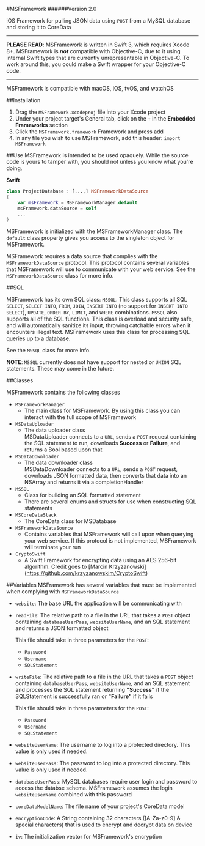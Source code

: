 #MSFramework
######Version 2.0

iOS Framework for pulling JSON data using `POST` from a MySQL database and storing it to CoreData

---

**PLEASE READ**: MSFramework is written in Swift 3, which requires Xcode 8+.  MSFramework is _**not**_ compatible with Objective-C, due to it using internal Swift types that are currently unrepresentable in Objective-C.  To work around this, you could make a Swift wrapper for your Objective-C code.

---

MSFramework is compatible with macOS, iOS, tvOS, and watchOS

##Installation
1. Drag the `MSFramework.xcodeproj` file into your Xcode project
2. Under your project target's General tab, click on the `+` in the **Embedded Frameworks** section
3. Click the `MSFramework.framework` Framework and press add
4. In any file you wish to use MSFramework, add this header: `import MSFramework`

##Use
MSFramework is intended to be used opaquely.  While the source code is yours to tamper with, you should not unless you know what you're doing.

**Swift**

```Swift
class ProjectDatabase : [...,] MSFrameworkDataSource
{
	var msFramework = MSFrameworkManager.default
	msFramework.dataSource = self
	...
}
```

MSFramework is initialized with the MSFrameworkManager class.  The `default` class property gives you access to the singleton object for MSFramework.

MSFramework requires a data source that complies with the `MSFrameworkDataSource` protocol.  This protocol contains several variables that MSFramework will use to communicate with your web service.  See the `MSFrameworkDataSource` class for more info.

##SQL

MSFramework has its own SQL class: `MSSQL`. This class supports all SQL `SELECT`, `SELECT INTO`, `FROM`, `JOIN`, `INSERT INTO` (no support for `INSERT INTO SELECT`), `UPDATE`, `ORDER BY`, `LIMIT`, and `WHERE` combinations.  `MSSQL` also supports all of the SQL functions.  This class is overload and security safe, and will automatically sanitize its input, throwing catchable errors when it encounters illegal text. MSFramework uses this class for processing SQL queries up to a database.

See the `MSSQL` class for more info.

**NOTE**: `MSSQL` currently does not have support for nested or `UNION` SQL statements.  These may come in the future.

##Classes

MSFramework contains the following classes

* `MSFrameworkManager`
	* The main class for MSFramework.  By using this class you can interact with the full scope of MSFramework
* `MSDataUploader`
	* The data uploader class<br>MSDataUploader connects to a `URL`, sends a `POST` request containing the SQL statement to run, downloads **Success** or **Failure**, and returns a Bool based upon that
* `MSDataDownloader`
	* The data downloader class<br>MSDataDownloader connects to a `URL`, sends a `POST` request, downloads JSON formatted data, then converts that data into an NSArray and returns it via a completionHandler
* `MSSQL`
	* Class for building an SQL formatted statement
	* There are several enums and structs for use when constructing SQL statements
* `MSCoreDataStack`
	* The CoreData class for MSDatabase
* `MSFrameworkDataSource`
	* Contains variables that MSFramework will call upon when querying your web service.  If this protocol is not implemented, MSFramework will terminate your run 
* `CryptoSwift`
	* A Swift Framework for encrypting data using an AES 256-bit algorithm.  Credit goes to [Marcin Krzyzanowski] (https://github.com/krzyzanowskim/CryptoSwift)


##Variables
MSFramework has several variables that must be implemented when complying with `MSFrameworkDataSource`

* `website`: The base URL the application will be communicating with

* `readFile`: The relative path to a file in the URL that takes a `POST` object containing `databaseUserPass`, `websiteUserName`, and an SQL statement and returns a JSON formatted object
     
     This file should take in three parameters for the `POST`:
     * `Password`
     * `Username`
     * `SQLStatement`
* `writeFile`: The relative path to a file in the URL that takes a `POST` object containing `databaseUserPass`, `websiteUserName`, and an SQL statement and processes the SQL statement returning **"Success"** if the SQLStatement is successfully ran or **"Failure"** if it fails
     
     This file should take in three parameters for the `POST`:
     * `Password`
     * `Username`
     * `SQLStatement`
* `websiteUserName`: The username to log into a protected directory.  This value is only used if needed.
* `websiteUserPass`: The password to log into a protected directory.  This value is only used if needed.
* `databaseUserPass`: MySQL databases require user login and password to access the databse schema.  MSFramework assumes the login `websiteUserName` combined with this password
* `coreDataModelName`: The file name of your project's CoreData model
* `encryptionCode`: A String containing 32 characters ([A-Za-z0-9] & special characters) that is used to encrypt and decrypt data on device
* `iv`: The initialization vector for MSFramework's encryption